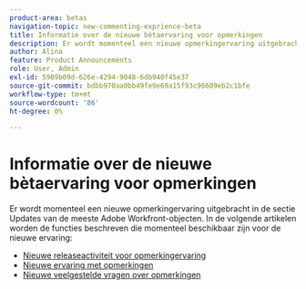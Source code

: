```yaml
---
product-area: betas
navigation-topic: new-commenting-exprience-beta
title: Informatie over de nieuwe bètaervaring voor opmerkingen
description: Er wordt momenteel een nieuwe opmerkingervaring uitgebracht in de sectie Updates van de meeste Adobe Workfront-objecten. In de volgende artikelen worden de functies beschreven die momenteel beschikbaar zijn voor de nieuwe ervaring.
author: Alina
feature: Product Announcements
role: User, Admin
exl-id: 5909b09d-626e-4294-9048-6db940f45e37
source-git-commit: bdbb970aa0bb49fe9e69a15f93c96609eb2c1bfe
workflow-type: tm+mt
source-wordcount: '86'
ht-degree: 0%

---
```


# Informatie over de nieuwe bètaervaring voor opmerkingen

Er wordt momenteel een nieuwe opmerkingervaring uitgebracht in de sectie Updates van de meeste Adobe Workfront-objecten. In de volgende artikelen worden de functies beschreven die momenteel beschikbaar zijn voor de nieuwe ervaring:

* [Nieuwe releaseactiviteit voor opmerkingervaring](../new-commenting-experience-beta/new-commenting-beta-experience-release-activity.md)
* [Nieuwe ervaring met opmerkingen](../new-commenting-experience-beta/unified-commenting-experience.md)
* [Nieuwe veelgestelde vragen over opmerkingen](../new-commenting-experience-beta/new-commenting-faq.md)